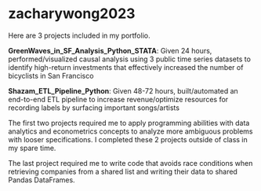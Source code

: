 # zacharywong2023

Here are 3 projects included in my portfolio. 

**GreenWaves_in_SF_Analysis_Python_STATA**: Given 24 hours, performed/visualized causal analysis using 3 public time series datasets to identify high-return investments that effectively increased the number of bicyclists in San Francisco

**Shazam_ETL_Pipeline_Python**: Given 48-72 hours, built/automated an end-to-end ETL pipeline to increase revenue/optimize resources for recording labels by surfacing important songs/artists

The first two projects required me to apply programming abilities with data analytics and econometrics concepts to analyze more ambiguous problems with looser specifications. I completed these 2 projects outside of class in my spare time.

The last project required me to write code that avoids race conditions when retrieving companies from a shared list and writing their data to shared Pandas DataFrames.
